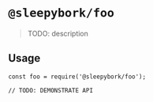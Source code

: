 # `@sleepybork/foo`

> TODO: description

## Usage

```
const foo = require('@sleepybork/foo');

// TODO: DEMONSTRATE API
```
